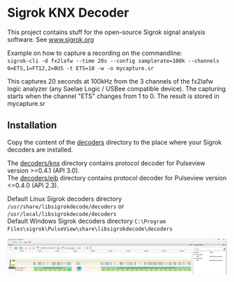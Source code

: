 # Sigrok KNX Decoder

This project contains stuff for the open-source Sigrok signal analysis software.
See www.sigrok.org

Example on how to capture a recording on the commandline:  
`sigrok-cli -d fx2lafw --time 20s --config samplerate=100k --channels 0=ETS,1=FT12,2=BUS -t ETS=10 -w -o mycapture.sr`

This captures 20 seconds at 100kHz from the 3 channels of the fx2lafw logic analyzer 
(any Saelae Logic / USBee compatible device). The capturing starts when the channel "ETS"
changes from 1 to 0.  The result is stored in mycapture.sr

## Installation
Copy the content of the [decoders](decoders) directory to the place where your Sigrok decoders are installed.  

The [decoders/knx](decoders/knx) directory contains protocol decoder for Pulseview version >=0.4.1 (API 3.0).  
The [decoders/eib](decoders/eib) directory contains protocol decoder for Pulseview version <=0.4.0 (API 2.3).

Default Linux Sigrok decoders directory `/usr/share/libsigrokdecode/decoders` or `/usr/local/libsigrokdecode/decoders`    
Default Windows Sigrok decoders directory `C:\Program Files\sigrok\PulseView\share\libsigrokdecode\decoders`

![knx_decoder_overview.png](pictures/knx_decoder_overview.png)